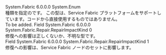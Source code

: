 <Type Name="RepairImpactKind" FullName="System.Fabric.Repair.RepairImpactKind">
  <TypeSignature Language="C#" Value="public enum RepairImpactKind" />
  <TypeSignature Language="ILAsm" Value=".class public auto ansi sealed RepairImpactKind extends System.Enum" />
  <TypeSignature Language="DocId" Value="T:System.Fabric.Repair.RepairImpactKind" />
  <TypeSignature Language="VB.NET" Value="Public Enum RepairImpactKind" />
  <TypeSignature Language="F#" Value="type RepairImpactKind = " />
  <AssemblyInfo>
    <AssemblyName>System.Fabric</AssemblyName>
    <AssemblyVersion>6.0.0.0</AssemblyVersion>
  </AssemblyInfo>
  <Base>
    <BaseTypeName>System.Enum</BaseTypeName>
  </Base>
  <Docs>
    <summary>
      <para>種類を指定の<see cref="T:System.Fabric.Repair.RepairImpactDescription" />です。</para>
      <para>この型は、Service Fabric プラットフォームをサポートしています。コードから直接使用するものではありません。</para>
    </summary>
    <remarks>To be added.</remarks>
  </Docs>
  <Members>
    <Member MemberName="Invalid">
      <MemberSignature Language="C#" Value="Invalid" />
      <MemberSignature Language="ILAsm" Value=".field public static literal valuetype System.Fabric.Repair.RepairImpactKind Invalid = int32(0)" />
      <MemberSignature Language="DocId" Value="F:System.Fabric.Repair.RepairImpactKind.Invalid" />
      <MemberSignature Language="VB.NET" Value="Invalid" />
      <MemberSignature Language="F#" Value="Invalid = 0" Usage="System.Fabric.Repair.RepairImpactKind.Invalid" />
      <MemberType>Field</MemberType>
      <AssemblyInfo>
        <AssemblyName>System.Fabric</AssemblyName>
        <AssemblyVersion>6.0.0.0</AssemblyVersion>
      </AssemblyInfo>
      <ReturnValue>
        <ReturnType>System.Fabric.Repair.RepairImpactKind</ReturnType>
      </ReturnValue>
      <MemberValue>0</MemberValue>
      <Docs>
        <summary>
          <para>修復への影響は正しくないか、不明な型です。</para>
        </summary>
      </Docs>
    </Member>
    <Member MemberName="Node">
      <MemberSignature Language="C#" Value="Node" />
      <MemberSignature Language="ILAsm" Value=".field public static literal valuetype System.Fabric.Repair.RepairImpactKind Node = int32(1)" />
      <MemberSignature Language="DocId" Value="F:System.Fabric.Repair.RepairImpactKind.Node" />
      <MemberSignature Language="VB.NET" Value="Node" />
      <MemberSignature Language="F#" Value="Node = 1" Usage="System.Fabric.Repair.RepairImpactKind.Node" />
      <MemberType>Field</MemberType>
      <AssemblyInfo>
        <AssemblyName>System.Fabric</AssemblyName>
        <AssemblyVersion>6.0.0.0</AssemblyVersion>
      </AssemblyInfo>
      <ReturnValue>
        <ReturnType>System.Fabric.Repair.RepairImpactKind</ReturnType>
      </ReturnValue>
      <MemberValue>1</MemberValue>
      <Docs>
        <summary>
          <para>修復への影響は、Service Fabric ノードのセットに影響します。</para>
        </summary>
      </Docs>
    </Member>
  </Members>
</Type>